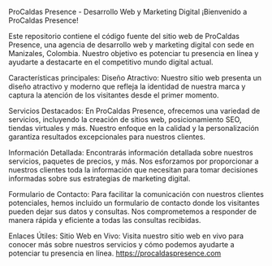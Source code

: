 ProCaldas Presence - Desarrollo Web y Marketing Digital
¡Bienvenido a ProCaldas Presence!

Este repositorio contiene el código fuente del sitio web de ProCaldas Presence, una agencia de desarrollo web y marketing digital con sede en Manizales, Colombia. Nuestro objetivo es potenciar tu presencia en línea y ayudarte a destacarte en el competitivo mundo digital actual.

Características principales:
Diseño Atractivo: Nuestro sitio web presenta un diseño atractivo y moderno que refleja la identidad de nuestra marca y captura la atención de los visitantes desde el primer momento.

Servicios Destacados: En ProCaldas Presence, ofrecemos una variedad de servicios, incluyendo la creación de sitios web, posicionamiento SEO, tiendas virtuales y más. Nuestro enfoque en la calidad y la personalización garantiza resultados excepcionales para nuestros clientes.

Información Detallada: Encontrarás información detallada sobre nuestros servicios, paquetes de precios, y más. Nos esforzamos por proporcionar a nuestros clientes toda la información que necesitan para tomar decisiones informadas sobre sus estrategias de marketing digital.

Formulario de Contacto: Para facilitar la comunicación con nuestros clientes potenciales, hemos incluido un formulario de contacto donde los visitantes pueden dejar sus datos y consultas. Nos comprometemos a responder de manera rápida y eficiente a todas las consultas recibidas.


Enlaces Útiles:
Sitio Web en Vivo: Visita nuestro sitio web en vivo para conocer más sobre nuestros servicios y cómo podemos ayudarte a potenciar tu presencia en línea.
https://procaldaspresence.com

